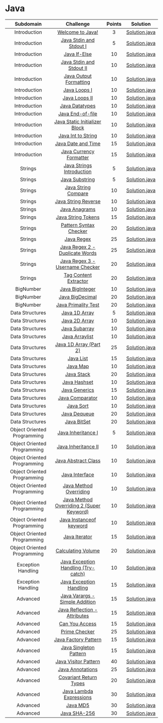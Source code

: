 # Java

|          Subdomain          |                                                         Challenge                                                        | Points |                                                                                         Solution                                                                                        |
|:---------------------------:|:------------------------------------------------------------------------------------------------------------------------:|:------:|:---------------------------------------------------------------------------------------------------------------------------------------------------------------------------------------:|
|         Introduction        | [Welcome to Java!](https://www.hackerrank.com/challenges/welcome-to-java)                                                |    3   | [Solution.java](https://github.com/andy489/Programming_with_Java/blob/master/Introduction/Welcome%20to%20Java!/Solution.java)                                                  |
|         Introduction        | [Java Stdin and Stdout I](https://www.hackerrank.com/challenges/java-stdin-and-stdout-1)                                 |    5   | [Solution.java](https://github.com/andy489/Programming_with_Java/blob/master/Introduction/Java%20Stdin%20and%20Stdout%20I/Solution.java)                                       |
|         Introduction        | [Java If-Else](https://www.hackerrank.com/challenges/java-if-else)                                                       |   10   | [Solution.java](https://github.com/andy489/Programming_with_Java/blob/master/Introduction/Java%20If-Else/Solution.java)                                                        |
|         Introduction        | [Java Stdin and Stdout II](https://www.hackerrank.com/challenges/java-stdin-stdout)                                      |   10   | [Solution.java](https://github.com/andy489/Programming_with_Java/blob/master/Introduction/Java%20Stdin%20and%20Stdout%20II/Solution.java)                                      |
|         Introduction        | [Java Output Formatting](https://www.hackerrank.com/challenges/java-output-formatting)                                   |   10   | [Solution.java](https://github.com/andy489/Programming_with_Java/blob/master/Introduction/Java%20Output%20Formatting/Solution.java)                                            |
|         Introduction        | [Java Loops I](https://www.hackerrank.com/challenges/java-loops-i)                                                       |   10   | [Solution.java](https://github.com/andy489/Programming_with_Java/blob/master/Introduction/Java%20Loops%20I/Solution.java)                                                      |
|         Introduction        | [Java Loops II](https://www.hackerrank.com/challenges/java-loops)                                                        |   10   | [Solution.java](https://github.com/andy489/Programming_with_Java/blob/master/Introduction/Java%20Loops%20II/Solution.java)                                                     |
|         Introduction        | [Java Datatypes](https://www.hackerrank.com/challenges/java-datatypes)                                                   |   10   | [Solution.java](https://github.com/andy489/Programming_with_Java/blob/master/Introduction/Java%20DataTypes/Solution.java)                                                      |
|         Introduction        | [Java End-of-file](https://www.hackerrank.com/challenges/java-end-of-file)                                               |   10   | [Solution.java](https://github.com/andy489/Programming_with_Java/tree/master/Introduction/Java%20End-of-file)                                                    |
|         Introduction        | [Java Static Initializer Block](https://www.hackerrank.com/challenges/java-static-initializer-block)                     |   10   | [Solution.java](https://github.com/andy489/Programming_with_Java/blob/master/Introduction/Java%20Static%20Initializer%20Block/Solution.java)                                   |
|         Introduction        | [Java Int to String](https://www.hackerrank.com/challenges/java-int-to-string)                                           |   10   | [Solution.java](https://github.com/andy489/Programming_with_Java/blob/master/Introduction/Java%20Int%20to%20String/Solution.java)                                              |
|         Introduction        | [Java Date and Time](https://www.hackerrank.com/challenges/java-date-and-time)                                           |   15   | [Solution.java](https://github.com/andy489/Programming_with_Java/blob/master/Introduction/Java%20Date%20and%20Time/Solution.java)                                              |
|         Introduction        | [Java Currency Formatter](https://www.hackerrank.com/challenges/java-currency-formatter)                                 |   15   | [Solution.java](https://github.com/andy489/Programming_with_Java/blob/master/Introduction/Java%20Currency%20Formatter/Solution.java)                                           |
|           Strings           | [Java Strings Introduction](https://www.hackerrank.com/challenges/java-strings-introduction)                             |    5   | [Solution.java](https://github.com/andy489/Programming_with_Java/blob/master/Strings/Java%20Strings%20Introduction/Solution.java)                                              |
|           Strings           | [Java Substring](https://www.hackerrank.com/challenges/java-substring)                                                   |    5   | [Solution.java](https://github.com/andy489/Programming_with_Java/blob/master/Strings/Java%20Substring/Solution.java)                                                           |
|           Strings           | [Java String Compare](https://www.hackerrank.com/challenges/java-string-compare)                                         |   10   | [Solution.java](https://github.com/andy489/Programming_with_Java/blob/master/Strings/Java%20String%20Compare/Solution.java)                                                    |
|           Strings           | [Java String Reverse](https://www.hackerrank.com/challenges/java-string-reverse)                                         |   10   | [Solution.java](https://github.com/andy489/Programming_with_Java/blob/master/Strings/Java%20String%20Reverse/Solution.java)                                                    |
|           Strings           | [Java Anagrams](https://www.hackerrank.com/challenges/java-anagrams)                                                     |   10   | [Solution.java](https://github.com/andy489/Programming_with_Java/blob/master/Strings/Java%20Anagrams/Solution.java)                                                            |
|           Strings           | [Java String Tokens](https://www.hackerrank.com/challenges/java-string-tokens)                                           |   15   | [Solution.java](https://github.com/andy489/Programming_with_Java/blob/master/Strings/Java%20String%20Tokens/Solution.java)                                                     |
|           Strings           | [Pattern Syntax Checker](https://www.hackerrank.com/challenges/pattern-syntax-checker)                                   |   20   | [Solution.java](https://github.com/andy489/Programming_with_Java/blob/master/Strings/Pattern%20Syntax%20Checker/Solution.java)                                                 |
|           Strings           | [Java Regex](https://www.hackerrank.com/challenges/java-regex)                                                           |   25   | [Solution.java](https://github.com/andy489/Programming_with_Java/blob/master/Strings/Java%20Regex/Solution.java)                                                               |
|           Strings           | [Java Regex 2 - Duplicate Words](https://www.hackerrank.com/challenges/duplicate-word)                                   |   25   | [Solution.java](https://github.com/andy489/Programming_with_Java/blob/master/Strings/Java%20Regex%202%20-%20Duplicate%20Words/Solution.java)                                   |
|           Strings           | [Java Regex 3 - Username Checker](https://www.hackerrank.com/challenges/valid-username-checker)                          |   20   | [Solution.java](https://github.com/andy489/Programming_with_Java/blob/master/Strings/Java%20Regex%203%20-%20Username%20Checker/Solution.java)                                  |
|           Strings           | [Tag Content Extractor](https://www.hackerrank.com/challenges/tag-content-extractor)                                     |   20   | [Solution.java](https://github.com/andy489/Programming_with_Java/blob/master/Strings/Tag%20Content%20Extractor/Solution.java)                                                  |
|          BigNumber          | [Java BigInteger](https://www.hackerrank.com/challenges/java-biginteger)                                                 |   10   | [Solution.java](https://github.com/andy489/Programming_with_Java/blob/master/BigNumber/Java%20BigInteger/Solution.java)                                                        |
|          BigNumber          | [Java BigDecimal](https://www.hackerrank.com/challenges/java-bigdecimal)                                                 |   20   | [Solution.java](https://github.com/andy489/Programming_with_Java/blob/master/BigNumber/Java%20BigDecimal/Solution.java)                                                        |
|          BigNumber          | [Java Primality Test](https://www.hackerrank.com/challenges/java-primality-test)                                         |   20   | [Solution.java](https://github.com/andy489/Programming_with_Java/blob/master/BigNumber/Java%20Primality%20Test/Solution.java)                                                  |
|       Data Structures       | [Java 1D Array](https://www.hackerrank.com/challenges/java-1d-array-introduction)                                        |    5   | [Solution.java](https://github.com/andy489/Programming_with_Java/blob/master/Data%20Structures/Java%201D%20Array/Solution.java)                                                |
|       Data Structures       | [Java 2D Array](https://www.hackerrank.com/challenges/java-2d-array)                                                     |   10   | [Solution.java](https://github.com/andy489/Programming_with_Java/blob/master/Data%20Structures/Java%202D%20Array/Solution.java)                                                |
|       Data Structures       | [Java Subarray](https://www.hackerrank.com/challenges/java-negative-subarray)                                            |   10   | [Solution.java](https://github.com/andy489/Programming_with_Java/blob/master/Data%20Structures/Java%20Subarray/Solution.java)                                                  |
|       Data Structures       | [Java Arraylist](https://www.hackerrank.com/challenges/java-arraylist)                                                   |   10   | [Solution.java](https://github.com/andy489/Programming_with_Java/blob/master/Data%20Structures/Java%20ArrayList/Solution.java)                                                 |
|       Data Structures       | [Java 1D Array (Part 2)](https://www.hackerrank.com/challenges/java-1d-array)                                            |   25   | [Solution.java](https://github.com/andy489/Programming_with_Java/blob/master/Data%20Structures/Java%201D%20Array%20(Part%202)/Solution.java)                                   |
|       Data Structures       | [Java List](https://www.hackerrank.com/challenges/java-list)                                                             |   15   | [Solution.java](https://github.com/andy489/Programming_with_Java/blob/master/Data%20Structures/Java%20List/Solution.java)                                                      |
|       Data Structures       | [Java Map](https://www.hackerrank.com/challenges/phone-book)                                                             |   10   | [Solution.java](https://github.com/andy489/Programming_with_Java/blob/master/Data%20Structures/Java%20Map/Solution.java)                                                       |
|       Data Structures       | [Java Stack](https://www.hackerrank.com/challenges/java-stack)                                                           |   20   | [Solution.java](https://github.com/andy489/Programming_with_Java/blob/master/Data%20Structures/Java%20Stack/Solution.java)                                                     |
|       Data Structures       | [Java Hashset](https://www.hackerrank.com/challenges/java-hashset)                                                       |   10   | [Solution.java](https://github.com/andy489/Programming_with_Java/blob/master/Data%20Structures/Java%20Hashset/Solution.java)                                                   |
|       Data Structures       | [Java Generics](https://www.hackerrank.com/challenges/java-generics)                                                     |   15   | [Solution.java](https://github.com/andy489/Programming_with_Java/blob/master/Data%20Structures/Java%20Generics/Solution.java)                                                  |
|       Data Structures       | [Java Comparator](https://www.hackerrank.com/challenges/java-comparator)                                                 |   10   | [Solution.java](https://github.com/andy489/Programming_with_Java/blob/master/Data%20Structures/Java%20Comparator/Solution.java)                                                |
|       Data Structures       | [Java Sort](https://www.hackerrank.com/challenges/java-sort)                                                             |   10   | [Solution.java]()                                                      |
|       Data Structures       | [Java Dequeue](https://www.hackerrank.com/challenges/java-dequeue)                                                       |   20   | [Solution.java]()                                                   |
|       Data Structures       | [Java BitSet](https://www.hackerrank.com/challenges/java-bitset)                                                         |   20   | [Solution.java]()                                                    |
| Object Oriented Programming | [Java Inheritance I](https://www.hackerrank.com/challenges/java-inheritance-1)                                           |    5   | [Solution.java]()                             |
| Object Oriented Programming | [Java Inheritance II](https://www.hackerrank.com/challenges/java-inheritance-2)                                          |   10   | [Solution.java]()                            |
| Object Oriented Programming | [Java Abstract Class](https://www.hackerrank.com/challenges/java-abstract-class)                                         |   10   | [Solution.java]()                            |
| Object Oriented Programming | [Java Interface](https://www.hackerrank.com/challenges/java-interface)                                                   |   10   | [Solution.java]()                                   |
| Object Oriented Programming | [Java Method Overriding](https://www.hackerrank.com/challenges/java-method-overriding)                                   |   10   | [Solution.java]()                         |
| Object Oriented Programming | [Java Method Overriding 2 (Super Keyword)](https://www.hackerrank.com/challenges/java-method-overriding-2-super-keyword) |   10   | [Solution.java]() |
| Object Oriented Programming | [Java Instanceof keyword](https://www.hackerrank.com/challenges/java-instanceof-keyword)                                 |   10   | [Solution.java]()                        |
| Object Oriented Programming | [Java Iterator](https://www.hackerrank.com/challenges/java-iterator)                                                     |   15   | [Solution.java]()                                    |
| Object Oriented Programming | [Calculating Volume](https://www.hackerrank.com/challenges/calculating-volume)                                           |   20   | [Solution.java]()                               |
|      Exception Handling     | [Java Exception Handling (Try-catch)](https://www.hackerrank.com/challenges/java-exception-handling-try-catch)           |   10   | [Solution.java]()                     |
|      Exception Handling     | [Java Exception Handling](https://www.hackerrank.com/challenges/java-exception-handling)                                 |   15   | [Solution.java]()                                   |
|           Advanced          | [Java Varargs - Simple Addition](https://www.hackerrank.com/challenges/simple-addition-varargs)                          |   15   | [Solution.java]()                                    |
|           Advanced          | [Java Reflection - Attributes](https://www.hackerrank.com/challenges/java-reflection-attributes)                         |   15   | [Solution.java]()                                        |
|           Advanced          | [Can You Access](https://www.hackerrank.com/challenges/can-you-access)                                                   |   15   | [Solution.java]()                                                        |
|           Advanced          | [Prime Checker](https://www.hackerrank.com/challenges/prime-checker)                                                     |   25   | [Solution.java]()                                                           |
|           Advanced          | [Java Factory Pattern](https://www.hackerrank.com/challenges/java-factory)                                               |   15   | [Solution.java]()                                                  |
|           Advanced          | [Java Singleton Pattern](https://www.hackerrank.com/challenges/java-singleton)                                           |   15   | [Solution.java]()                                                |
|           Advanced          | [Java Visitor Pattern](https://www.hackerrank.com/challenges/java-vistor-pattern)                                        |   40   | [Solution.java]()                                                  |
|           Advanced          | [Java Annotations](https://www.hackerrank.com/challenges/java-annotations)                                               |   25   | [Solution.java]()                                                        |
|           Advanced          | [Covariant Return Types](https://www.hackerrank.com/challenges/java-covariance)                                          |   20   | [Solution.java]()                                                |
|           Advanced          | [Java Lambda Expressions](https://www.hackerrank.com/challenges/java-lambda-expressions)                                 |   30   | [Solution.java]()                                               |
|           Advanced          | [Java MD5](https://www.hackerrank.com/challenges/java-md5)                                                               |   30   | [Solution.java]()                                                                |
|           Advanced          | [Java SHA-256](https://www.hackerrank.com/challenges/sha-256)                                                            |   30   | [Solution.java]()                                                            |

